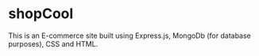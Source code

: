 # shopCool
This is an E-commerce site built using Express.js, MongoDb (for database purposes), CSS and HTML.
